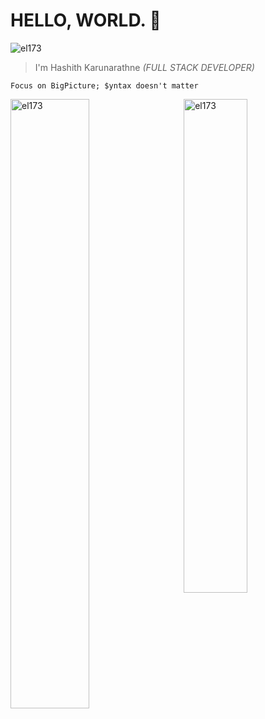# HELLO, WORLD. 👋
<p align="left"> <img src="https://komarev.com/ghpvc/?username=el173&color=brightgreen" alt="el173" /> </p>

> I'm Hashith Karunarathne *(FULL STACK DEVELOPER)*

`Focus on BigPicture; $yntax doesn't matter`

<img align="left" width="50%" src="https://github-readme-stats.vercel.app/api?username=el173&show_icons=true&theme=dracula" alt="el173" />
 
<img align="right" style="float:right;" width="45%" src="https://github-readme-stats.vercel.app/api/top-langs/?username=el173&layout=compact" alt="el173" />
